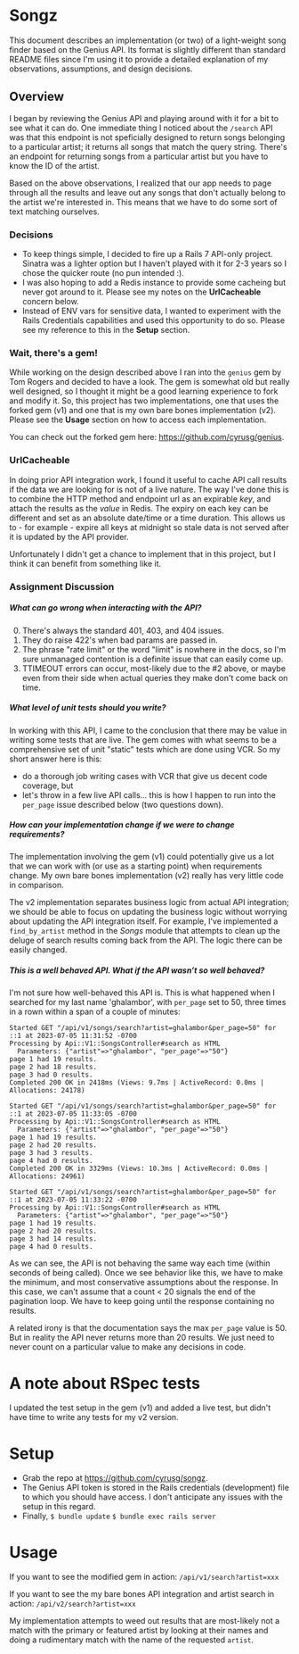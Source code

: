 # Songz

This document describes an implementation (or two) of a light-weight song finder based on the Genius API. Its format is slightly different than standard README files since I'm using it to provide a detailed explanation of my observations, assumptions, and design decisions.

## Overview
I began by reviewing the Genius API and playing around with it for a bit to see what it can do. One immediate thing I noticed about the `/search` API was that this endpoint is not speficially designed to return songs belonging to a particular artist; it returns all songs that match the query string. There's an endpoint for returning songs from a particular artist but you have to know the ID of the artist.

Based on the above observations, I realized that our app needs to page through all the results and leave out any songs that don't actually belong to the artist we're interested in. This means that we have to do some sort of text matching ourselves.

### Decisions
- To keep things simple, I decided to fire up a Rails 7 API-only project. Sinatra was a lighter option but I haven't played with it for 2-3 years so I chose the quicker route (no pun intended :).
- I was also hoping to add a Redis instance to provide some cacheing but never got around to it. Please see my notes on the **UrlCacheable** concern below.
- Instead of ENV vars for sensitive data, I wanted to experiment with the Rails Credentials capabilities and used this opportunity to do so. Please see my reference to this in the **Setup** section.

### Wait, there's a gem!
While working on the design described above I ran into the `genius` gem by Tom Rogers and decided to have a look. The gem is somewhat old but really well designed, so I thought it might be a good learning experience to fork and modify it. So, this project has two implementations, one that uses the forked gem (v1) and one that is my own bare bones implementation (v2). Please see the **Usage** section on how to access each implementation.

You can check out the forked gem here: https://github.com/cyrusg/genius.

### UrlCacheable
In doing prior API integration work, I found it useful to cache API call results if the data we are looking for is not of a live nature. The way I've done this is to combine the HTTP method and endpoint url as an expirable *key*, and attach the results as the *value* in Redis. The expiry on each key can be different and set as an absolute date/time or a time duration. This allows us to - for example - expire all keys at midnight so stale data is not served after it is updated by the API provider. 

Unfortunately I didn't get a chance to implement that in this project, but I think it can benefit from something like it.

### Assignment Discussion

##### What can go wrong when interacting with the API?
0. There's always the standard 401, 403, and 404 issues.
1. They do raise 422's when bad params are passed in.
2. The phrase "rate limit" or the word "limit" is nowhere in the docs, so I'm sure unmanaged contention is a definite issue that can easily come up.
3. TTIMEOUT errors can occur, most-likely due to the #2 above, or maybe even from their side when actual queries they make don't come back on time.

##### What level of unit tests should you write?
In working with this API, I came to the conclusion that there may be value in writing some tests that are live. The gem comes with what seems to be a comprehensive set of unit "static" tests which are done using VCR. So my short answer here is this:
- do a thorough job writing cases with VCR that give us decent code coverage, but
- let's throw in a few live API calls... this is how I happen to run into the `per_page` issue described below (two questions down).

##### How can your implementation change if we were to change requirements?
The implementation involving the gem (v1) could potentially give us a lot that we can work with (or use as a starting point) when requirements change. My own bare bones implementation (v2) really has very little code in comparison. 

The v2 implementation separates business logic from actual API integration; we should be able to focus on updating the business logic without worrying about updating the API integration itself. For example, I've implemented a `find_by_artist` method in the *Songs* module that attempts to clean up the deluge of search results coming back from the API. The logic there can be easily changed.

##### This is a well behaved API. What if the API wasn’t so well behaved?
I'm not sure how well-behaved this API is. This is what happened when I searched for my last name 'ghalambor', with `per_page` set to 50, three times in a rown within a span of a couple of minutes:
```
Started GET "/api/v1/songs/search?artist=ghalambor&per_page=50" for ::1 at 2023-07-05 11:31:52 -0700
Processing by Api::V1::SongsController#search as HTML
  Parameters: {"artist"=>"ghalambor", "per_page"=>"50"}
page 1 had 19 results.
page 2 had 18 results.
page 3 had 0 results.
Completed 200 OK in 2418ms (Views: 9.7ms | ActiveRecord: 0.0ms | Allocations: 24178)

Started GET "/api/v1/songs/search?artist=ghalambor&per_page=50" for ::1 at 2023-07-05 11:33:05 -0700
Processing by Api::V1::SongsController#search as HTML
  Parameters: {"artist"=>"ghalambor", "per_page"=>"50"}
page 1 had 19 results.
page 2 had 20 results.
page 3 had 3 results.
page 4 had 0 results.
Completed 200 OK in 3329ms (Views: 10.3ms | ActiveRecord: 0.0ms | Allocations: 24961)

Started GET "/api/v1/songs/search?artist=ghalambor&per_page=50" for ::1 at 2023-07-05 11:33:22 -0700
Processing by Api::V1::SongsController#search as HTML
  Parameters: {"artist"=>"ghalambor", "per_page"=>"50"}
page 1 had 19 results.
page 2 had 20 results.
page 3 had 14 results.
page 4 had 0 results.
```

As we can see, the API is not behaving the same way each time (within seconds of being called). Once we see behavior like this, we have to make the minimum, and most conservative assumptions about the response. In this case, we can't assume that a count < 20 signals the end of the pagination loop. We have to keep going until the response containing no results.

A related irony is that the documentation says the max `per_page` value is 50. But in reality the API never returns more than 20 results. We just need to never count on a particular value to make any decisions in code.

# A note about RSpec tests
I updated the test setup in the gem (v1) and added a live test, but didn't have time to write any tests for my v2 version.

# Setup
- Grab the repo at https://github.com/cyrusg/songz.
- The Genius API token is stored in the Rails credentials (development) file to which you should have access. I don't anticipate any issues with the setup in this regard.
- Finally,
`$ bundle update`
`$ bundle exec rails server`

# Usage
If you want to see the modified gem in action:
`/api/v1/search?artist=xxx`

If you want to see the my bare bones API integration and artist search in action:
`/api/v2/search?artist=xxx`

My implementation attempts to weed out results that are most-likely not a match with the primary or featured artist by looking at their names and doing a rudimentary match with the name of the requested `artist`.
